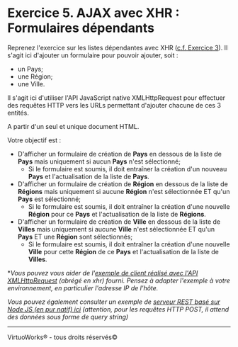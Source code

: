 # Exercice 5. AJAX avec XHR : Formulaires dépendants

Reprenez l'exercice sur les listes dépendantes avec XHR ([c.f. Exercice 3](./exercice-3.md)). Il s'agit ici d'ajouter un formulaire pour pouvoir ajouter, soit :
* un Pays;
* une Région;
* une Ville.

Il s'agit ici d'utiliser l'API JavaScript native XMLHttpRequest pour effectuer des requêtes HTTP vers les URLs permettant d'ajouter chacune de ces 3 entités.

A partir d'un seul et unique document HTML.

Votre objectif est :
* D'afficher un formulaire de création de __Pays__ en dessous de la liste de __Pays__ mais uniquement si aucun __Pays__ n'est sélectionné;
    * Si le formulaire est soumis, il doit entraîner la création d'un nouveau __Pays__ et l'actualisation de la liste de __Pays__.
* D'afficher un formulaire de création de __Région__ en dessous de la liste de __Régions__ mais uniquement si aucune __Région__ n'est sélectionnée ET qu'un __Pays__ est sélectionné;
    * Si le formulaire est soumis, il doit entraîner la création d'une nouvelle __Région__ pour ce __Pays__ et l'actualisation de la liste de __Régions__.
* D'afficher un formulaire de création de __Ville__ en dessous de la liste de __Villes__ mais uniquement si aucune __Ville__ n'est sélectionnée ET qu'un __Pays__ ET une __Région__ sont sélectionnés;
    * Si le formulaire est soumis, il doit entraîner la création d'une nouvelle __Ville__ pour cette __Région__ de ce __Pays__ et l'actualisation de la liste de __Villes__.

**Vous pouvez vous aider de l'[exemple de client réalisé avec l'API XMLHttpRequest](../exemples/clients/xhr.html) (abrégé en xhr) fourni. Pensez à adapter l'exemple à votre environnement, en particulier l'adresse IP de l'hôte.*

*Vous pouvez également consulter un exemple de [serveur REST basé sur Node JS (en pur natif) ici](../exemples/serveur/vanilla-rest-server-1.js) (attention, pour les requêtes HTTP POST, il attend des données sous forme de query string)*

---

VirtuoWorks® - tous droits réservés©